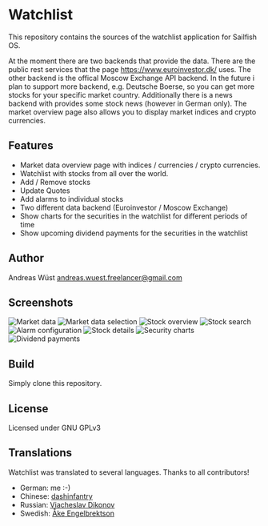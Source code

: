 # Watchlist

This repository contains the sources of the watchlist application for Sailfish OS.

At the moment there are two backends that provide the data. There are the public
rest services that the page https://www.euroinvestor.dk/ uses. The other backend is
the offical Moscow Exchange API backend. In the future i plan
to support more backend, e.g. Deutsche Boerse, so you can get more stocks for your
specific market country. Additionally there is a news backend with provides some
stock news (however in German only). The market overview page also allows
you to display market indices and crypto currencies.

## Features

- Market data overview page with indices / currencies / crypto currencies.
- Watchlist with stocks from all over the world.
- Add / Remove stocks
- Update Quotes
- Add alarms to individual stocks
- Two different data backend (Euroinvestor / Moscow Exchange)
- Show charts for the securities in the watchlist for different periods of time
- Show upcoming dividend payments for the securities in the watchlist 


## Author
Andreas Wüst [andreas.wuest.freelancer@gmail.com](mailto:andreas.wuest.freelancer@gmail.com)

## Screenshots

![Market data](/screenshots/watchlist6.png?raw=true "Market data view")
![Market data selection](/screenshots/watchlist5.png?raw=true "Market data selection")
![Stock overview](/screenshots/watchlist2.png?raw=true "Stock overview")
![Stock search](/screenshots/watchlist1.png?raw=true "Stock search")
![Alarm configuration](/screenshots/watchlist3.png?raw=true "Alarm configuration")
![Stock details](/screenshots/watchlist4.png?raw=true "Stock details")
![Security charts](/screenshots/watchlist7.png?raw=true "Security charts")
![Dividend payments](/screenshots/watchlist8.png?raw=true "Dividend payments")

## Build
Simply clone this repository.

## License
Licensed under GNU GPLv3

## Translations

Watchlist was translated to several languages. Thanks to all contributors!
- German: me :-)
- Chinese: [dashinfantry](https://github.com/dashinfantry)
- Russian: [Viacheslav Dikonov](https://github.com/ApostolosB)
- Swedish: [Åke Engelbrektson](https://github.com/eson57)

